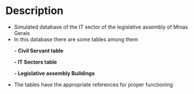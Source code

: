 # Description
- Simulated database of the IT sector of the legislative assembly of Minas Gerais
- In this database there are some tables among them
<b>
<ul>- Civil Servant table</ul>
<ul>- IT Sectors table</ul>
<ul>- Legislative assembly Buildings</ul>
</b>

- The tables have the appropriate references for proper functioning











  


</b> 
